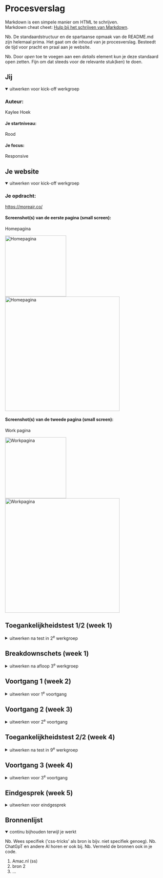 # Procesverslag
Markdown is een simpele manier om HTML te schrijven.  
Markdown cheat cheet: [Hulp bij het schrijven van Markdown](https://github.com/adam-p/markdown-here/wiki/Markdown-Cheatsheet).

Nb. De standaardstructuur en de spartaanse opmaak van de README.md zijn helemaal prima. Het gaat om de inhoud van je procesverslag. Besteedt de tijd voor pracht en praal aan je website.

Nb. Door *open* toe te voegen aan een *details* element kun je deze standaard open zetten. Fijn om dat steeds voor de relevante stuk(ken) te doen.





## Jij

<details open>
  <summary>uitwerken voor kick-off werkgroep</summary>

  ### Auteur:
  Kaylee Hoek

  #### Je startniveau:
  Rood

  #### Je focus:
  Responsive
 
</details>





## Je website

<details open>
  <summary>uitwerken voor kick-off werkgroep</summary>

  ### Je opdracht:
  https://moreair.co/

  #### Screenshot(s) van de eerste pagina (small screen): 
  Homepagina
  
  <img src="https://github.com/user-attachments/assets/e6db875e-a4d7-4005-a341-f6000efa9588" alt="Homepagina" width="200px">
  <img src="https://github.com/user-attachments/assets/d92d9506-f27c-4f0c-819c-0108508bcc46" alt="Homepagina" width="375px">


  #### Screenshot(s) van de tweede pagina (small screen):
  Work pagina
  
  <img src="https://github.com/user-attachments/assets/d6298d89-b298-44c9-80de-b56f0e963d40" alt="Workpagina" width="200px">
  <img src="https://github.com/user-attachments/assets/3d4130ce-7451-4f9b-ab55-f3af103fc29e" alt="Workpagina" width="375px">

 
</details>



## Toegankelijkheidstest 1/2 (week 1)

<details>
  <summary>uitwerken na test in 2<sup>e</sup> werkgroep</summary>

  ### Bevindingen
  Lijst met je bevindingen die in de test naar voren kwamen:
  
  <img src="https://github.com/user-attachments/assets/1671c2eb-9dc1-4f4e-84a4-aef8d644277e" alt="WCAG checklist" width="375px">
  <img src="https://github.com/user-attachments/assets/585d0fc1-68b8-40d9-be7d-39b970855236" alt="WCAG checklist" width="375px">
  <img src="https://github.com/user-attachments/assets/691413b7-1f84-4e50-ab07-71407dbd1b08" alt="WCAG checklist" width="375px">
  <img src="https://github.com/user-attachments/assets/c79849c8-007d-48c1-a3f0-70a040219ff7" alt="WCAG checklist" width="375px">
  <img src="https://github.com/user-attachments/assets/4cdd3d6b-c802-4376-a3a8-53e8e9589792" alt="WCAG checklist" width="375px">
  

  Lijst met eigen ondervindingen (screenreader):
  - Navigatie bar is raar. Zegt wel de link, maar niet dat je in de navigatie zit. Het is ook geen aparte stap om in de navigatie te komen. Deze zit een soort hidden op de pagina.
  - De header (titel) wordt alleen in letters gezegd, niet als heel woord.
  - De pagina wordt blanko als je met de screenreader verder naar beneden navigeert.
  - Hij zegt de industries 1 voor 1 (onnodig).
  - Getallen worden gezegd als vijf nul plus i.p.v. vijftig plus.
  - De afbeeldingen van de brandings worden niet uitgesproken. Alleen dat het een element is.
  - Link wordt niet benoemd als link.

</details>



## Breakdownschets (week 1)

<details>
  <summary>uitwerken na afloop 3<sup>e</sup> werkgroep</summary>

  ### de hele pagina: 
  <img src="https://github.com/user-attachments/assets/f08093b3-12c7-40e0-a32e-95770de83316" alt="Breakdown van de hele pagina" width="200px">

  ### dynamisch deel (bijv menu): 
  <img src="https://github.com/user-attachments/assets/3d32c233-7e84-42cd-86c6-1dbe2e9787e7" alt="Breakdown van een dynamisch deel" width="375px">
  <img src="https://github.com/user-attachments/assets/50ce31e8-a6fb-4dee-b3bc-a721e1bb6576" alt="Breakdown van een dynamisch deel" width="375px">

  ### wellicht nog een dynamisch deel (bijv filter): 
  <img src="https://github.com/user-attachments/assets/734a5056-a611-4b72-afd5-fef422042eac" alt="breakdown van nog een dynamisch deel" width="375px">
  <img src="https://github.com/user-attachments/assets/7eaa6469-7591-402d-b340-69e2df1ae720" alt="breakdown van nog een dynamisch deel" width="375px">

</details>





## Voortgang 1 (week 2)

<details>
  <summary>uitwerken voor 1<sup>e</sup> voortgang</summary>

  ### Stand van zaken
  hier dit ging goed & dit was lastig (neem ook screenshots op van delen van je website en code)


  ### Agenda voor meeting
  samen met je groepje opstellen

  | student 1      | student 2          | student 3    | student 4        |
  | ---            | ---                | ---          | ---              |
  | dit bespreken  | en dit             | en ik dit    | en dan ik dat    |
  | en dat ook nog | dit als er tijd is | nog een punt | dit wil ik zeker |
  | ...            | ...                | ...          | ...              |


  ### Verslag van meeting
  hier na afloop snel de uitkomsten van de meeting vastleggen

  - punt 1
  - punt 2
  - nog een punt
  - ...

</details>





## Voortgang 2 (week 3)

<details>
  <summary>uitwerken voor 2<sup>e</sup> voortgang</summary>

  ### Stand van zaken
  hier dit ging goed & dit was lastig (neem ook screenshots op van delen van je website en code)


  ### Agenda voor meeting
  samen met je groepje opstellen

  | student 1      | student 2          | student 3    | student 4        |
  | ---            | ---                | ---          | ---              |
  | dit bespreken  | en dit             | en ik dit    | en dan ik dat    |
  | en dat ook nog | dit als er tijd is | nog een punt | dit wil ik zeker |
  | ...            | ...                | ...          | ...              |


  ### Verslag van meeting
  hier na afloop snel de uitkomsten van de meeting vastleggen

  - punt 1
  - punt 2
  - nog een punt
- ...

</details>





## Toegankelijkheidstest 2/2 (week 4)

<details>
  <summary>uitwerken na test in 9<sup>e</sup> werkgroep</summary>

  ### Bevindingen
  Lijst met je bevindingen die in de test naar voren kwamen (geef ook aan wat er verbeterd is):

</details>





## Voortgang 3 (week 4)

<details>
  <summary>uitwerken voor 3<sup>e</sup> voortgang</summary>

  ### Stand van zaken
  hier dit ging goed & dit was lastig (neem ook screenshots op van delen van je website en code)


  ### Agenda voor meeting
  samen met je groepje opstellen

  | student 1      | student 2          | student 3    | student 4        |
  | ---            | ---                | ---          | ---              |
  | dit bespreken  | en dit             | en ik dit    | en dan ik dat    |
  | en dat ook nog | dit als er tijd is | nog een punt | dit wil ik zeker |
  | ...            | ...                | ...          | ...              |


  ### Verslag van meeting
  hier na afloop snel de uitkomsten van de meeting vastleggen

  - punt 1
  - punt 2
  - nog een punt
  - ...

</details>





## Eindgesprek (week 5)

<details>
  <summary>uitwerken voor eindgesprek</summary>

  ### Je uitkomst - karakteristiek screenshots:
  <img src="readme-images/dummy-plaatje.jpg" width="375px" alt="uitomst opdracht 1">


  ### Dit ging goed/Heb ik geleerd: 
  Korte omschrijving met plaatjes

  <img src="readme-images/dummy-plaatje.jpg" width="375px" alt="top">


  ### Dit was lastig/Is niet gelukt:
  Korte omschrijving met plaatjes

  <img src="readme-images/dummy-plaatje.jpg" width="375px" alt="bummer">
</details>





## Bronnenlijst

<details open>
  <summary>continu bijhouden terwijl je werkt</summary>

  Nb. Wees specifiek ('css-tricks' als bron is bijv. niet specifiek genoeg). 
  Nb. ChatGpT en andere AI horen er ook bij.
  Nb. Vermeld de bronnen ook in je code.

  1. Amac.nl (ss)
  2. bron 2
  3. ...

</details>
